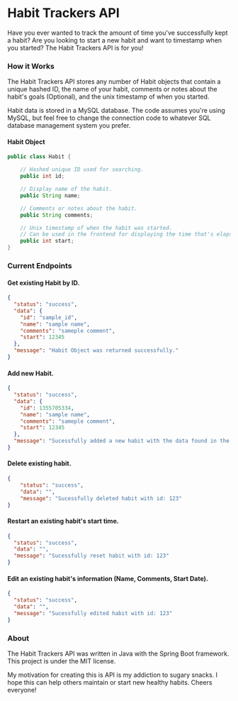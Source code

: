 # Habit Trackers API

Have you ever wanted to track the amount of time you've successfully kept a habit? Are you looking to start a new habit and want to timestamp when you started? The Habit Trackers API is for you!


### How it Works
The Habit Trackers API stores any number of Habit objects that contain a unique hashed ID, the name of your habit, comments or notes about the habit's goals (Optional), and the unix timestamp of when you started.

Habit data is stored in a MySQL database. The code assumes you're using MySQL, but feel free to change the connection code to whatever SQL database management system you prefer.

#### Habit Object
```Java
public class Habit {

    // Hashed unique ID used for searching.
    public int id;

    // Display name of the habit.
    public String name;

    // Comments or notes about the habit.
    public String comments;

    // Unix timestamp of when the habit was started. 
    // Can be used in the frontend for displaying the time that's elapsed since starting the habit.
    public int start;
}
```


### Current Endpoints
#### Get existing Habit by ID.
```json
{
  "status": "success",
  "data": {
    "id": "sample_id",
    "name": "sample name",
    "comments": "sameple comment",
    "start": 12345
  },
  "message": "Habit Object was returned successfully."
}
```

#### Add new Habit.
```json
{
  "status": "success",
  "data": {
    "id": 1355705334,
    "name": "sample name",
    "comments": "sameple comment",
    "start": 12345
  },
  "message": "Sucessfully added a new habit with the data found in the data object."
}
```

#### Delete existing habit.
```json
{
    "status": "success",
    "data": "",
    "message": "Sucessfully deleted habit with id: 123"
}
```

#### Restart an existing habit's start time.
```json
{
  "status": "success",
  "data": "",
  "message": "Sucessfully reset habit with id: 123"
}
```

#### Edit an existing habit's information (Name, Comments, Start Date).
```json
{
  "status": "success",
  "data": "",
  "message": "Sucessfully edited habit with id: 123"
}
```


### About
The Habit Trackers API was written in Java with the Spring Boot framework. This project is under the MIT license.

My motivation for creating this is API is my addiction to sugary snacks. I hope this can help others maintain or start new healthy habits. Cheers everyone!
